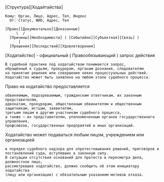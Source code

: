 [Структура][Ходайтайства]

	Кому: Орган, Лицо, Адрес, Тел, Индекс
	  От: Статус, ФИО, Адрес, Тел

	[Право][Документально][Доказанные]
	     \  /
	  [Причины][Необходимости] ( [Событийно][Субъектная][Связь] )
	      |
	  [Прошения][Последствий][Удовлетворения]



[Ходатайство] - официальный ( Правообязывающий ) запрос действия

    В судебной практике под ходатайством понимается запрос, 
    обращённый к судьям, прокурорам, органам дознания, следователям 
    на принятие решения или совершение неких процессуальных действий. 
    Ходатайство может быть заявлено на любом этапе судебного процесса. 

Право на ходатайство предоставляется 

    обвиняемым, подозреваемым, гражданским ответчикам, их законным представителям, 
    адвокатам, прокурорам, общественным обвинителям и общественным защитникам, истцам, заявителям, 
    третьим лицам и другим участникам судебного процесса, 
    а также — их представителям, уполномоченным органов государственного управления, 
    профсоюзов, государственных предприятий и иных организаций.

Ходатайство может подаваться любым лицом, учреждением или организацией 

    в порядке судебного надзора для опротестовывания решений, приговоров и постановлений суда, вступивших в законную силу. 
    В ситуации отсутствия оснований для протеста и пересмотра дела, должностное лицо, 
    рассмотревшее ходатайство, должно сообщить об этом инициатору ходатайства 
    (лицу или организации) с обязательным указанием мотивов отказа.
